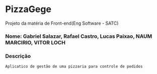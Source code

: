 # PizzaGege
Projeto da matéria de Front-end(Eng Software - SATC)

### Nome: Gabriel Salazar, Rafael Castro, Lucas Paixao, NAUM MARCIRIO, VITOR LOCH

### Descrição
    Aplicatico de gestão de uma pizzaria para controle de pedidos


